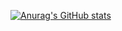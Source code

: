 [![Anurag's GitHub stats](https://github-readme-stats.vercel.app/api?username=Fullsize&count_private=true&show_icons=true)](https://github.com/anuraghazra/github-readme-stats)
